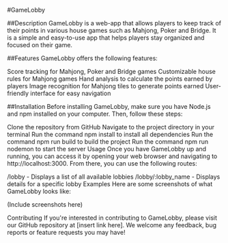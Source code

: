 #GameLobby

##Description
GameLobby is a web-app that allows players to keep track of their points in various house games such as Mahjong, Poker and Bridge. It is a simple and easy-to-use app that helps players stay organized and focused on their game.

##Features
GameLobby offers the following features:

Score tracking for Mahjong, Poker and Bridge games
Customizable house rules for Mahjong games
Hand analysis to calculate the points earned by players
Image recognition for Mahjong tiles to generate points earned
User-friendly interface for easy navigation

##Installation
Before installing GameLobby, make sure you have Node.js and npm installed on your computer. Then, follow these steps:

Clone the repository from GitHub
Navigate to the project directory in your terminal
Run the command npm install to install all dependencies
Run the command npm run build to build the project
Run the command npm run nodemon to start the server
Usage
Once you have GameLobby up and running, you can access it by opening your web browser and navigating to http://localhost:3000. From there, you can use the following routes:

/lobby - Displays a list of all available lobbies
/lobby/:lobby_name - Displays details for a specific lobby
Examples
Here are some screenshots of what GameLobby looks like:

(Include screenshots here)

Contributing
If you're interested in contributing to GameLobby, please visit our GitHub repository at [insert link here]. We welcome any feedback, bug reports or feature requests you may have!
